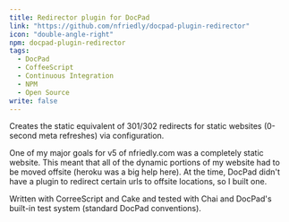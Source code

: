 ```yaml
---
title: Redirector plugin for DocPad
link: "https://github.com/nfriedly/docpad-plugin-redirector"
icon: "double-angle-right"
npm: docpad-plugin-redirector
tags: 
  - DocPad
  - CoffeeScript
  - Continuous Integration
  - NPM
  - Open Source
write: false
---
```


Creates the static equivalent of 301/302 redirects for static websites (0-second meta refreshes) via configuration.

One of my major goals for v5 of nfriedly.com was a completely static website. This meant that all of the dynamic portions of my website had to be moved offsite (heroku was a big help here). At the time, DocPad didn't have a plugin to redirect certain urls to offsite locations, so I built one.

Written with CorreeScript and Cake and tested with Chai and DocPad's built-in test system (standard DocPad conventions).